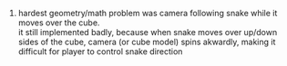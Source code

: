 1. hardest geometry/math problem was camera following snake while it moves over the cube.  
  it still implemented badly, because when snake moves over up/down sides of the cube, camera (or cube model) spins akwardly, making it difficult for player to control snake direction

  